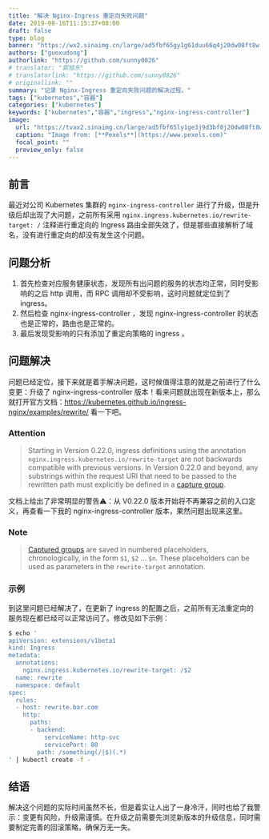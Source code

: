 ```yaml
---
title: "解决 Nginx-Ingress 重定向失败问题"
date: 2019-08-16T11:15:37+08:00
draft: false
type: blog
banner: "https://wx2.sinaimg.cn/large/ad5fbf65gy1g61duu66q4j20dw08ft8w.jpg"
authors: ["guoxudong"]
authorlink: "https://github.com/sunny0826"
# translator: "郭旭东"
# translatorlink: "https://github.com/sunny0826"
# originallink: ""
summary: "记录 Nginx-Ingress 重定向失败问题的解决过程。"
tags: ["kubernetes","容器"]
categories: ["kubernetes"]
keywords: ["kubernetes","容器","ingress","nginx-ingress-controller"]
image:
  url: "https://tvax2.sinaimg.cn/large/ad5fbf65ly1ge3j9d3bf0j20dw08ft8w.jpg"
  caption: "Image from: [**Pexels**](https://www.pexels.com)"
  focal_point: ""
  preview_only: false
---
```


## 前言

最近对公司 Kubernetes 集群的 `nginx-ingress-controller` 进行了升级，但是升级后却出现了大问题，之前所有采用 `nginx.ingress.kubernetes.io/rewrite-target: /` 注释进行重定向的 Ingress 路由全部失效了，但是那些直接解析了域名，没有进行重定向的却没有发生这个问题。

## 问题分析

1. 首先检查对应服务健康状态，发现所有出问题的服务的状态均正常，同时受影响的之后 http 调用，而 RPC 调用却不受影响，这时问题就定位到了 ingress。
2. 然后检查 nginx-ingress-controller ，发现 nginx-ingress-controller 的状态也是正常的，路由也是正常的。
3. 最后发现受影响的只有添加了重定向策略的 ingress 。

## 问题解决

问题已经定位，接下来就是着手解决问题，这时候值得注意的就是之前进行了什么变更：升级了 nginx-ingress-controller 版本！看来问题就出现在新版本上，那么就打开官方文档：https://kubernetes.github.io/ingress-nginx/examples/rewrite/ 看一下吧。

### Attention

>Starting in Version 0.22.0, ingress definitions using the annotation `nginx.ingress.kubernetes.io/rewrite-target` are not backwards compatible with previous versions. In Version 0.22.0 and beyond, any substrings within the request URI that need to be passed to the rewritten path must explicitly be defined in a [capture group](https://www.regular-expressions.info/refcapture.html).

文档上给出了非常明显的警告⚠️：从 V0.22.0 版本开始将不再兼容之前的入口定义，再查看一下我的 nginx-ingress-controller 版本，果然问题出现来这里。


### Note

>[Captured groups](https://www.regular-expressions.info/refcapture.html) are saved in numbered placeholders, chronologically, in the form `$1`, `$2` ... `$n`. These placeholders can be used as parameters in the `rewrite-target` annotation.

### 示例

到这里问题已经解决了，在更新了 ingress 的配置之后，之前所有无法重定向的服务现在都已经可以正常访问了。修改见如下示例：

```bash
$ echo '
apiVersion: extensions/v1beta1
kind: Ingress
metadata:
  annotations:
    nginx.ingress.kubernetes.io/rewrite-target: /$2
  name: rewrite
  namespace: default
spec:
  rules:
  - host: rewrite.bar.com
    http:
      paths:
      - backend:
          serviceName: http-svc
          servicePort: 80
        path: /something(/|$)(.*)
' | kubectl create -f -
```

## 结语

解决这个问题的实际时间虽然不长，但是着实让人出了一身冷汗，同时也给了我警示：变更有风险，升级需谨慎。在升级之前需要先浏览新版本的升级信息，同时需要制定完善的回滚策略，确保万无一失。
